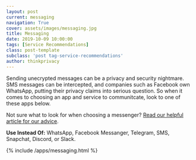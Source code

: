 ```yaml
---
layout: post
current: messaging
navigation: True
cover: assets/images/messaging.jpg
title: Messaging
date: 2019-10-09 10:00:00
tags: [Service Recommendations]
class: post-template
subclass: 'post tag-service-recommendations'
author: thinkprivacy
---
```


Sending unecrypted messages can be a privacy and security nightmare. SMS messages can be intercepted, and companies such as Facebook own WhatsApp, putting their privacy claims into serious question. So when it comes to choosing an app and service to communitcate, look to one of these apps below.

Not sure what to look for when choosing a messenger? [Read our helpful article for our advice](choosing-the-right-messenger).

<p><strong>Use Instead Of:</strong> WhatsApp, Facebook Messanger, Telegram, SMS, Snapchat, Discord, or Slack.</p>

{% include /apps/messaging.html %}